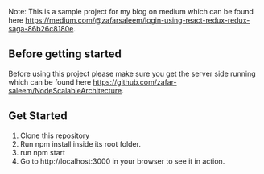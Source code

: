 Note: This is a sample project for my blog on medium which can be found here https://medium.com/@zafarsaleem/login-using-react-redux-redux-saga-86b26c8180e.

## Before getting started
Before using this project please make sure you get the server side running which can be found here https://github.com/zafar-saleem/NodeScalableArchitecture.

## Get Started
1. Clone this repository
2. Run npm install inside its root folder.
3. run npm start
4. Go to http://localhost:3000 in your browser to see it in action.
